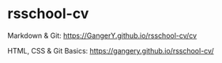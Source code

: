 # rsschool-cv
Markdown & Git:
https://GangerY.github.io/rsschool-cv/cv

HTML, CSS & Git Basics:
https://gangery.github.io/rsschool-cv/
